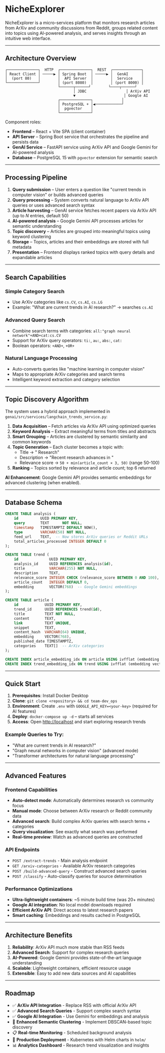 # NicheExplorer

NicheExplorer is a micro-services platform that monitors research articles from ArXiv and community discussions from Reddit, groups related content into topics using AI-powered analysis, and serves insights through an intuitive web interface.

---

## Architecture Overview

```
┌──────────────┐  HTTP  ┌──────────────┐  REST  ┌─────────────┐
│ React Client │ ─────▶ │ Spring Boot  │ ─────▶ │  GenAI      │
│  (port 80)   │        │  API Server  │        │  Service    │
└──────────────┘        │ (port 8080)  │        │ (port 8000) │
                        └──────┬──────┘        └────┬──────┘
                               │ JDBC                  │ ArXiv API
                               ▼                      │ Google AI
                        ┌──────────────┐             │
                        │ PostgreSQL + │◀────────────┘
                        │  pgvector    │
                        └──────────────┘
```

Component roles:
* **Frontend** – React + Vite SPA (client container)
* **API Server** – Spring Boot service that orchestrates the pipeline and persists data
* **GenAI Service** – FastAPI service using ArXiv API and Google Gemini for AI-powered analysis
* **Database** – PostgreSQL 15 with `pgvector` extension for semantic search

---

## Processing Pipeline

1. **Query submission** – User enters a question like "current trends in computer vision" or builds advanced queries
2. **Query processing** – System converts natural language to ArXiv API queries or uses advanced search syntax
3. **Article harvesting** – GenAI service fetches recent papers via ArXiv API (up to *N* entries, default 50)
4. **AI-powered analysis** – Google Gemini API processes articles for semantic understanding
5. **Topic discovery** – Articles are grouped into meaningful topics using keyword clustering
6. **Storage** – Topics, articles and their embeddings are stored with full metadata
7. **Presentation** – Frontend displays ranked topics with query details and expandable articles

---

## Search Capabilities

### **Simple Category Search**
- Use ArXiv categories like `cs.CV`, `cs.AI`, `cs.LG`
- Example: "What are current trends in AI research?" → searches `cs.AI`

### **Advanced Query Search**
- Combine search terms with categories: `all:"graph neural network"+AND+cat:cs.CV`
- Support for ArXiv query operators: `ti:`, `au:`, `abs:`, `cat:`
- Boolean operators: `+AND+`, `+OR+`

### **Natural Language Processing**
- Auto-converts queries like "machine learning in computer vision"
- Maps to appropriate ArXiv categories and search terms
- Intelligent keyword extraction and category selection

---

## Topic Discovery Algorithm

The system uses a hybrid approach implemented in `genai/src/services/langchain_trends_service.py`:

1. **Data Acquisition** – Fetch articles via ArXiv API using optimized queries
2. **Keyword Analysis** – Extract meaningful terms from titles and abstracts
3. **Smart Grouping** – Articles are clustered by semantic similarity and common keywords
4. **Topic Generation** – Each cluster becomes a topic with:
   * Title → "<keyword> Research"
   * Description → "Recent research advances in <keyword>"
   * Relevance score → `50 + min(article_count × 3, 50)` (range 50-100)
5. **Ranking** – Topics sorted by relevance and article count; top 6 returned

**AI Enhancement**: Google Gemini API provides semantic embeddings for advanced clustering (when enabled).

---

## Database Schema

```sql
CREATE TABLE analysis (
    id          UUID PRIMARY KEY,
    query       TEXT      NOT NULL,
    timestamp   TIMESTAMPTZ DEFAULT NOW(),
    type        VARCHAR(50) NOT NULL,
    feed_url    TEXT,  -- Now stores ArXiv queries or Reddit URLs
    total_articles_processed INTEGER DEFAULT 0
);

CREATE TABLE trend (
    id              UUID PRIMARY KEY,
    analysis_id     UUID REFERENCES analysis(id),
    title           VARCHAR(255) NOT NULL,
    description     TEXT,
    relevance_score INTEGER CHECK (relevance_score BETWEEN 0 AND 100),
    article_count   INTEGER DEFAULT 0,
    embedding       VECTOR(768)  -- Google Gemini embeddings
);

CREATE TABLE article (
    id            UUID PRIMARY KEY,
    trend_id      UUID REFERENCES trend(id),
    title         TEXT NOT NULL,
    content       TEXT,
    link          TEXT UNIQUE,
    snippet       TEXT,
    content_hash  VARCHAR(64) UNIQUE,
    embedding     VECTOR(768),
    published_date TIMESTAMPTZ,
    categories    TEXT[]  -- ArXiv categories
);

CREATE INDEX article_embedding_idx ON article USING ivfflat (embedding vector_cosine_ops);
CREATE INDEX trend_embedding_idx ON trend USING ivfflat (embedding vector_cosine_ops);
```

---

## Quick Start

1. **Prerequisites**: Install Docker Desktop
2. **Clone**: `git clone <repository> && cd team-dev_ops`
3. **Environment**: Create `.env` with `GOOGLE_API_KEY=<your-key>` (required for AI features)
4. **Deploy**: `docker-compose up -d` – starts all services
5. **Access**: Open <http://localhost> and start exploring research trends

### **Example Queries to Try:**
- "What are current trends in AI research?"
- "Graph neural networks in computer vision" (advanced mode)
- "Transformer architectures for natural language processing"

---

## Advanced Features

### **Frontend Capabilities**
- **Auto-detect mode**: Automatically determines research vs community focus
- **Manual mode**: Choose between ArXiv research or Reddit community data
- **Advanced search**: Build complex ArXiv queries with search terms + categories
- **Query visualization**: See exactly what search was performed
- **Real-time preview**: Watch as advanced queries are constructed

### **API Endpoints**
- `POST /extract-trends` - Main analysis endpoint
- `GET /arxiv-categories` - Available ArXiv research categories
- `POST /build-advanced-query` - Construct advanced search queries
- `POST /classify` - Auto-classify queries for source determination

### **Performance Optimizations**
- **Ultra-lightweight containers**: ~5 minute build time (was 20+ minutes)
- **Google AI integration**: No local model downloads required
- **Efficient ArXiv API**: Direct access to latest research papers
- **Smart caching**: Embeddings and results cached in PostgreSQL

---

## Architecture Benefits

1. **Reliability**: ArXiv API much more stable than RSS feeds
2. **Advanced Search**: Support for complex research queries
3. **AI-Powered**: Google Gemini provides state-of-the-art language understanding
4. **Scalable**: Lightweight containers, efficient resource usage
5. **Extensible**: Easy to add new data sources and AI capabilities

---

## Roadmap

* ✅ **ArXiv API Integration** - Replace RSS with official ArXiv API
* ✅ **Advanced Search Queries** - Support complex search syntax
* ✅ **Google AI Integration** - Use Gemini for embeddings and analysis
* 🔄 **Enhanced Semantic Clustering** - Implement DBSCAN-based topic discovery
* 📋 **Real-time Monitoring** - Scheduled background analysis
* 🚀 **Production Deployment** - Kubernetes with Helm charts in `helm/`
* 📊 **Analytics Dashboard** - Research trend visualization and insights 